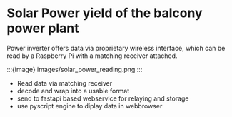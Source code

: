 # Solar Power yield of the balcony power plant

Power inverter offers data via proprietary wireless interface, which can be read by a Raspberry Pi with a matching receiver attached.

:::{image} images/solar_power_reading.png
:::

- Read data via matching receiver
- decode and wrap into a usable format
- send to fastapi based webservice for relaying and storage
- use pyscript engine to diplay data in webbrowser
